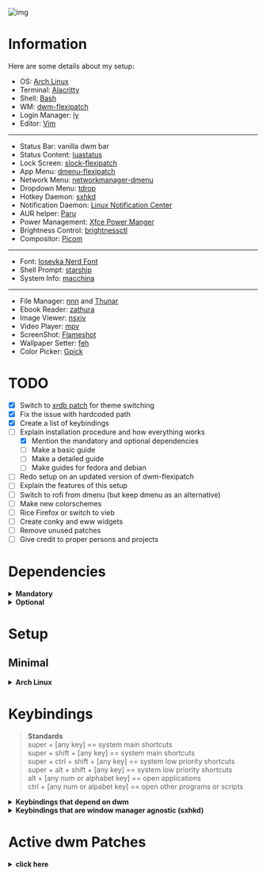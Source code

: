 ![img](/ss/dwm_gruvbox_cozy-night.png)

# Information
Here are some details about my setup:
- OS: [Arch Linux](https://archlinux.org/)
- Terminal: [Alacritty](https://github.com/alacritty/alacritty)
- Shell: [Bash](https://www.gnu.org/software/bash/)
- WM: [dwm-flexipatch](https://github.com/bakkeby/dwm-flexipatch)
- Login Manager: [ly](https://github.com/fairyglade/ly)
- Editor: [Vim](https://github.com/vim/vim)
---
- Status Bar: vanilla dwm bar
- Status Content: [luastatus](https://github.com/shdown/luastatus)
- Lock Screen: [slock-flexipatch](https://github.com/bakkeby/slock-flexipatch)
- App Menu: [dmenu-flexipatch](https://github.com/bakkeby/dmenu-flexipatch)
- Network Menu: [networkmanager-dmenu](https://github.com/firecat53/networkmanager-dmenu)
- Dropdown Menu: [tdrop](https://github.com/noctuid/tdrop)
- Hotkey Daemon: [sxhkd](https://github.com/baskerville/sxhkd)
- Notification Daemon: [Linux Notification Center](https://github.com/phuhl/linux_notification_center)
- AUR helper: [Paru](https://github.com/Morganamilo/paru)
- Power Management: [Xfce Power Manger](https://docs.xfce.org/xfce/xfce4-power-manager/start)
- Brightness Control: [brightnessctl](https://github.com/Hummer12007/brightnessctl)
- Compositor: [Picom](https://github.com/yshui/picom)
---
- Font: [Iosevka Nerd Font](https://www.nerdfonts.com/)
- Shell Prompt: [starship](https://github.com/starship/starship)
- System Info: [macchina](https://github.com/Macchina-CLI/macchina)
---
- File Manager: [nnn](https://github.com/jarun/nnn) and [Thunar](https://docs.xfce.org/xfce/thunar/start)
- Ebook Reader: [zathura](https://github.com/pwmt/zathura)
- Image Viewer: [nsxiv](https://github.com/nsxiv/nsxiv)
- Video Player: [mpv](https://github.com/mpv-player/mpv)
- ScreenShot: [Flameshot](https://github.com/flameshot-org/flameshot)
- Wallpaper Setter: [feh](https://github.com/derf/feh)
- Color Picker: [Gpick](https://github.com/thezbyg/gpick)

# TODO
- [x] Switch to [xrdb patch](https://dwm.suckless.org/patches/xrdb/) for theme switching
- [x] Fix the issue with hardcoded path
- [x] Create a list of keybindings
- [ ] Explain installation procedure and how everything works
	- [x] Mention the mandatory and optional dependencies
	- [ ] Make a basic guide
	- [ ] Make a detailed guide
	- [ ] Make guides for fedora and debian
- [ ] Redo setup on an updated version of dwm-flexipatch
- [ ] Explain the features of this setup
- [ ] Switch to rofi from dmenu (but keep dmenu as an alternative)
- [ ] Make new colorschemes
- [ ] Rice Firefox or switch to vieb
- [ ] Create conky and eww widgets
- [ ] Remove unused patches
- [ ] Give credit to proper persons and projects

# Dependencies

<details>
<summary><b>Mandatory</b></summary>

- Xorg
- xrdb (for reloading xresource colorschemes)
- Imlib2
- dmenu (for opening programs, changing theme and using the power menu)
- [luastatus](https://github.com/shdown/luastatus) (for status info)
- [sxhkd](https://github.com/baskerville/sxhkd) (for shortcuts)
- [feh](https://github.com/derf/feh) (for setting wallpaper)
- font: Iosevka Nerd Font
	- You can also use any other nerd font, but don't forget to add that font to ```*fonts[]``` in ```config.def.h``` and recompile dwm)

</details>

<details>
<summary><b>Optional</b></summary>

You may choose not to install any of these and but doing so might make some things not work as intended
- Terminal: Alacritty (__main__) and  Kitty (__dropdown__)
	- if you use kitty as your main terminal, replace ```kitty``` to ```Alacritty``` in this  line -  ```RULE(.class = "kitty", .isfloating = 1)``` and replace ```Alacritty``` to ```kitty``` in this line - ```RULE(.class = "Alacritty", .tags = 1 << 0, .switchtag = 1)``` in ```config.def.h```
	- if you use any other terminal then you have to modify ```~/.bin/theme_changer``` in order to make that terminal's colorschemes to change automatically when changing theme
- [ly](https://github.com/fairyglade/ly)
- [Paru](https://github.com/Morganamilo/paru)
- [networkmanager-dmenu](https://github.com/firecat53/networkmanager-dmenu)
- [Linux Notification Center](https://github.com/phuhl/linux_notification_center)
- [Xfce Power Manager](https://docs.xfce.org/xfce/xfce4-power-manager/start)
- [picom](https://github.com/yshui/picom)
- [macchina](https://github.com/Macchina-CLI/macchina)

</details>

# Setup 
## Minimal

<details>
<summary><b>Arch Linux</b></summary>

#### Install mandatory dependencies
- ```sudo pacman -Su --needed xorg xorg-xrdb imlib2 feh ttf-iosevka-nerd```
#### Clone this repo and cd to it
- ```git clone https://github.com/junnunkarim/dotfiles-linux```
- ```cd dotfiles-linux```
#### Create a desktop entry
```sudo vim /usr/share/xsessions/dwm.desktop```
```
[Desktop Entry]
Encoding=UTF-8
Name=dwm
Comment=the dynamic window manager
Exec=dwm
Icon=dwm
Type=XSession
```
#### work in progress
- work in progress

</details>

# Keybindings
> __Standards__ <br>
> super + [any key] == system main shortcuts <br>
> super + shift + [any key] == system main shortcuts <br>
> super + ctrl + shift + [any key] == system low priority shortcuts <br>
> super + alt + shift + [any key] == system low priority shortcuts <br>
> alt + [any num or alphabet key] == open applications  <br>
> ctrl + [any num or alpabet key] == open other programs or scripts <br>

<details>
<summary><b>Keybindings that depend on dwm</b></summary>

| __Keybinding__								| __Action__ |
| --- 													| --- |
| super + b											| toggle bar on/off |
| super + s											| switch a window form stack with master |
| super + c											| close a program	|
| super + shift + q							| quit dwm (only if all programs are closed) |
| super + space									| toggle floating on/off |
| super + left/right						| increase/decrease window size |
| super + shift + ctrl + space 	| cycle through all layouts |
| super + tab										| move through open tags clockwise |
| super + backtick							| move through open tags anti-clockwise |
| super + 0 (zero)							| toggle gaps on/of |
| super + shift + i							| hide/unhide window |
| super + shift + r							| restart dwm |
| super + f											| toggle fullscreen |
| super + 0-9										| go to the specified tag |
| super + shift + 0-9						| move selected window to the specified tag |
| alt + tab											| move through window focus clockwise |
| alt + backtick								| move through window focus anti-clockwise |

</details>

<details>
<summary><b>Keybindings that are window manager agnostic (sxhkd)</b></summary>

| __Keybinding__								| __Action__ |
| ---														| --- |
| super + return/enter					| open terminal |
| super + shift + return/enter	| open dropdown terminal |
| super + l											| lock screen |
| super + backspace							| reload sxhkd keybindings |
| super + n											| open network menu |
| super + shift + n							| open/close notification center |
| super + shift + escape				| force kill a program |
| super + t											| open theme switcher |
| super + x											| open powermenu |
| super + k											| show all keybindings |
| super + d											| open dmenu |
| super + a											| open dektop applications selector (dmenu) |
| super + ctrl + r							| turn on bluelight filter (redshift) |
| super + ctrl + e							| turn off bluelight filter (redshift) |
| super + ctrl + p							| open color picker (gpick) |
| super + alt + f								| open file manager (thunar) |
| super + alt + n								| open file manager (nnn) |
| super + alt + b								| open chromium |
| super + alt + e								| open firefox |
| super + alt + e								| open vim |
| super + alt + h								| open bottom |
| prtsc													| take fullscreen screenshot now |
| super + prtsc									| take interective screenshot |
| alt + prtsc										| take fullscreen screenshot after 5 sec |
| ctrl + prtsc									| take fullscreen screenshot after 10 sec |
| super + F1										| increase brightness |
| super + F2										| decrease brightness |
| super + F5										| increase volume |
| super + F6										| decrease volume |
| super + F7										| toggle mute on/off |

</details>

# Active dwm Patches

<details>
<summary><b>click here</b></summary>

- BAR_AWESOMEBAR_PATCH
- BAR_EWMHTAGS_PATCH
- BAR_LTSYMBOL_PATCH
- BAR_STATUS_PATCH
- BAR_STATUSBUTTON_PATCH
- BAR_STATUS2D_PATCH
- BAR_SYSTRAY_PATCH
- BAR_UNDERLINETAGS_PATCH 
- BAR_WINICON_PATCH 
- BAR_TITLE_LEFT_PAD_PATCH 
- BAR_BORDER_PATCH 
- BAR_CENTEREDWINDOWNAME_PATCH 
- BAR_IGNORE_XFT_ERRORS_WHEN_DRAWING_TEXT_PATCH
- BAR_PADDING_VANITYGAPS_PATCH 
- ATTACHBOTTOM_PATCH
- CENTER_PATCH
- COMBO_PATCH 
- COOL_AUTOSTART_PATCH
- CYCLELAYOUTS_PATCH
- FOCUSONNETACTIVE_PATCH
- NET_CLIENT_LIST_STACKING_PATCH 
- ONLYQUITONEMPTY_PATCH
- RESTARTSIG_PATCH
- SHIFTVIEW_CLIENTS_PATCH 
- STACKER_PATCH 
- SWITCHTAG_PATCH 
- TOGGLEFULLSCREEN_PATCH 
- VANITYGAPS_PATCH 
- ZOOMSWAP_PATCH
- BSTACK_LAYOUT
- DECK_LAYOUT 
- FIBONACCI_DWINDLE_LAYOUT
- HORIZGRID_LAYOUT
- TILE_LAYOUT
- MONOCLE_LAYOUT

</details>
